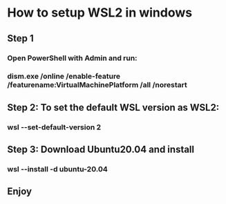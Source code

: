 # How to setup WSL2 in windows

## Step 1

### Open PowerShell with Admin and run: 
### dism.exe /online /enable-feature /featurename:VirtualMachinePlatform /all /norestart

## Step 2: To set the default WSL version as WSL2:
### wsl --set-default-version 2

## Step 3: Download Ubuntu20.04 and install
### wsl --install -d ubuntu-20.04

## Enjoy